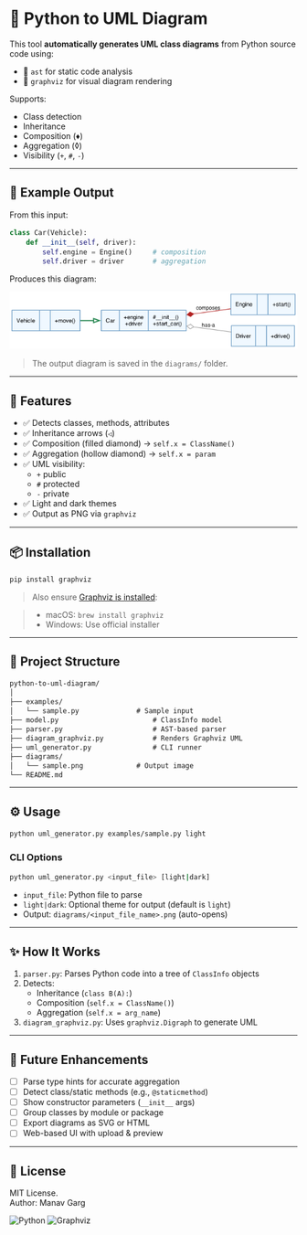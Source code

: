 # 🧩 Python to UML Diagram 

This tool **automatically generates UML class diagrams** from Python source code using:

- 🧠 `ast` for static code analysis
- 🎨 `graphviz` for visual diagram rendering

Supports:
- Class detection
- Inheritance
- Composition (♦)
- Aggregation (◊)
- Visibility (`+`, `#`, `-`)

---

## 📸 Example Output

From this input:

```python
class Car(Vehicle):
    def __init__(self, driver):
        self.engine = Engine()     # composition
        self.driver = driver       # aggregation
```

Produces this diagram:

![UML Example](diagrams/sample.png)

> The output diagram is saved in the `diagrams/` folder.

---

## 🚀 Features

- ✅ Detects classes, methods, attributes
- ✅ Inheritance arrows (`◁`)
- ✅ Composition (filled diamond) → `self.x = ClassName()`
- ✅ Aggregation (hollow diamond) → `self.x = param`
- ✅ UML visibility:
  - `+` public
  - `#` protected
  - `-` private
- ✅ Light and dark themes
- ✅ Output as PNG via `graphviz`

---

## 📦 Installation

```bash
pip install graphviz
```

> Also ensure [Graphviz is installed](https://graphviz.org/download/):

> - macOS: `brew install graphviz`
> - Windows: Use official installer

---

## 📁 Project Structure

```
python-to-uml-diagram/
│
├── examples/
│   └── sample.py              # Sample input
├── model.py                       # ClassInfo model
├── parser.py                      # AST-based parser
├── diagram_graphviz.py            # Renders Graphviz UML
├── uml_generator.py               # CLI runner
├── diagrams/
│   └── sample.png             # Output image
└── README.md
```

---

## ⚙️ Usage

```bash
python uml_generator.py examples/sample.py light
```

### CLI Options

```bash
python uml_generator.py <input_file> [light|dark]
```

- `input_file`: Python file to parse
- `light|dark`: Optional theme for output (default is `light`)
- Output: `diagrams/<input_file_name>.png` (auto-opens)

---

## ✨ How It Works

1. `parser.py`: Parses Python code into a tree of `ClassInfo` objects
2. Detects:
   - Inheritance (`class B(A):`)
   - Composition (`self.x = ClassName()`)
   - Aggregation (`self.x = arg_name`)
3. `diagram_graphviz.py`: Uses `graphviz.Digraph` to generate UML

---

## 🔧 Future Enhancements

- [ ] Parse type hints for accurate aggregation
- [ ] Detect class/static methods (e.g., `@staticmethod`)
- [ ] Show constructor parameters (`__init__` args)
- [ ] Group classes by module or package
- [ ] Export diagrams as SVG or HTML
- [ ] Web-based UI with upload & preview

---

## 📝 License

MIT License.  
Author: Manav Garg

![Python](https://img.shields.io/badge/python-3.8+-blue)
![Graphviz](https://img.shields.io/badge/graphviz-enabled-brightgreen)
